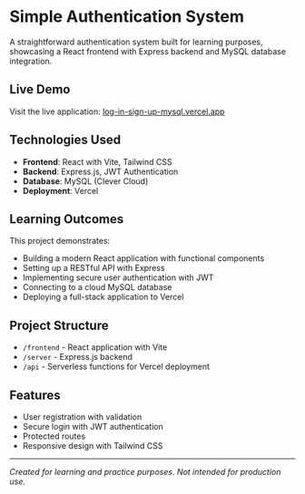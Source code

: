 # Simple Authentication System

A straightforward authentication system built for learning purposes, showcasing a React frontend with Express backend and MySQL database integration.

## Live Demo

Visit the live application: [log-in-sign-up-mysql.vercel.app](https://log-in-sign-up-mysql.vercel.app)

## Technologies Used

- **Frontend**: React with Vite, Tailwind CSS
- **Backend**: Express.js, JWT Authentication
- **Database**: MySQL (Clever Cloud)
- **Deployment**: Vercel

## Learning Outcomes

This project demonstrates:

- Building a modern React application with functional components
- Setting up a RESTful API with Express
- Implementing secure user authentication with JWT
- Connecting to a cloud MySQL database
- Deploying a full-stack application to Vercel

## Project Structure

- `/frontend` - React application with Vite
- `/server` - Express.js backend
- `/api` - Serverless functions for Vercel deployment

## Features

- User registration with validation
- Secure login with JWT authentication
- Protected routes
- Responsive design with Tailwind CSS

---

*Created for learning and practice purposes. Not intended for production use.*
